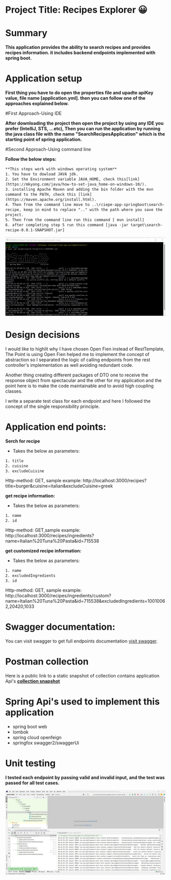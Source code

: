 # Project Title: Recipes Explorer :grinning:
# Summary
**This application provides the ability to search recipes and provides recipes information. it includes backend endpoints implemented with spring boot.**

# Application setup
**First thing you have to do open the properties file and upadte apiKey value, file name [application.yml]. then you can follow one of the approaches explained below.**

#First Approach-Using IDE

**After downloading the project then open the project by using any IDE you prefer (IntelliJ, STS, ...etc), 
Then you can run the application by running the java class file with the name "SearchRecipesApplication" which is the starting point of spring application.**

#Second Approach-Using command line

**Follow the below steps:**
```
**This steps work with windows operating system**
1. You have to dowload JAVA jdk.
2. Set the Environment variable JAVA_HOME, check this[link](https://mkyong.com/java/how-to-set-java_home-on-windows-10/).
3. installing Apache Maven and adding the bin folder with the mvn command to the PATH, check this [link] (https://maven.apache.org/install.html).
4. Then from the command line move to ..\rciepe-app-springboot\search-recipe, keep in mind to replace ".." with the path where you save the project.
5. Then from the command line run this command [ mvn install]
6. after completing step 5 run this command [java -jar target\search-recipe-0.0.1-SNAPSHOT.jar]
```
![arch](run-app.jpg)

# Design decisions
I would like to highlit why I have chosen Open Fien instead of RestTemplate, The Point is using Open Fien helped me to implement the concept of abstraction so I separated the logic of calling endpoints from the rest controller's implementation as well avoiding redundant code.

Another thing creating different packages of DTO one to receive the response object from spectacular and the other for my application 
and the point here is to make the code maintainable and to avoid high coupling classes. 

I write a separate test class for each endpoint and here I followed the concept of the single responsibility principle.


# Application end points:

**Serch for recipe**
* Takes the below as parameters:
```
1. title
2. cuisine 
3. excludeCuisine
```
Http-method: GET, sample example: http://localhost:3000/recipes?title=burger&cuisine=italian&excludeCuisine=greek

**get recipe information:**
* Takes the below as parameters:
```
1. name
2. id 
```
Http-method: GET,sample example: http://localhost:3000/recipes/ingredients?name=Italian%20Tuna%20Pasta&id=715538

**get customized recipe information:**
* Takes the below as parameters:
```
1. name
2. excludedIngredients 
3. id 
```
Http-method: GET, sample example: http://localhost:3000/recipes/ingredients/custom?name=Italian%20Tuna%20Pasta&id=715538&excludedIngredients=10010062,20420,1033

# Swagger documentation:
You can visit swagger to get full endpoints documentation [visit swagger](http://localhost:3000/swagger-ui.html).

# Postman collection
Here is a public link to a static snapshot of  collection contains application Api's
**[collection snapshot](https://www.getpostman.com/collections/04da810982f8da552de3)**

# Spring Api's used to implement this application 
* spring boot web
* lombok
* spring cloud openfeign
* springfox swagger2/swaggerUi

# Unit testing 
**I tested each endpoint by passing valid and invalid input, and the test was passed for all test cases.**

![arch](test.jpg)
